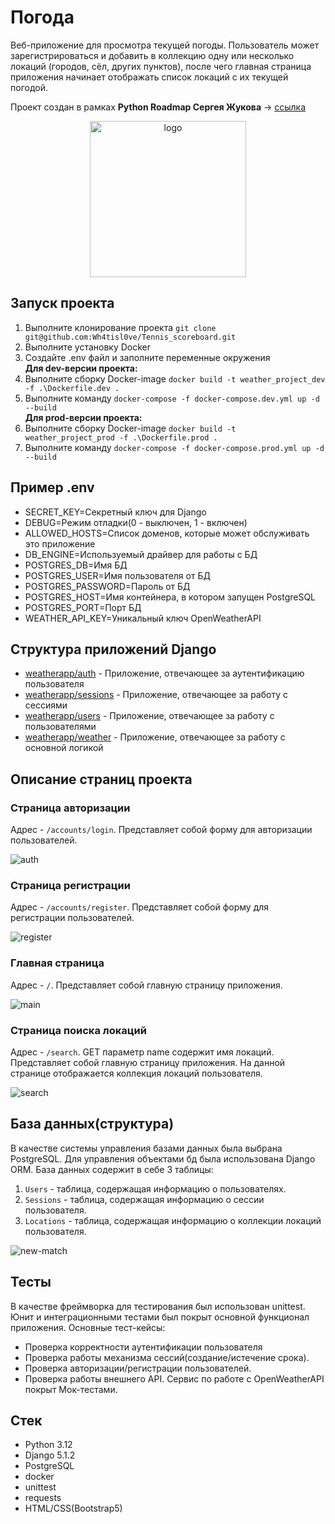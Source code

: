 # Погода

Веб-приложение для просмотра текущей погоды. 
Пользователь может зарегистрироваться и добавить в коллекцию одну или несколько локаций (городов, сёл, других пунктов), 
после чего главная страница приложения начинает отображать список локаций с их текущей погодой.

Проект создан в рамках **Python Roadmap Сергея Жукова** -> [ссылка](https://zhukovsd.github.io/python-backend-learning-course/)
  

<p align="center">
  <img src="./docs/logo.png" width="250" height="250" alt="logo"/>
</p>

## Запуск проекта
1. Выполните клонирование проекта `git clone git@github.com:Wh4tisl0ve/Tennis_scoreboard.git`
2. Выполните установку Docker
3. Создайте .env файл и заполните переменные окружения  
**Для dev-версии проекта:**
4. Выполните сборку Docker-image `docker build -t weather_project_dev -f .\Dockerfile.dev .`
5. Выполните команду `docker-compose -f docker-compose.dev.yml up -d --build`  
**Для prod-версии проекта:**
4. Выполните сборку Docker-image `docker build -t weather_project_prod -f .\Dockerfile.prod .`
5. Выполните команду `docker-compose -f docker-compose.prod.yml up -d --build`

## Пример .env 
* SECRET_KEY=Cекретный ключ для Django
* DEBUG=Режим отладки(0 - выключен, 1 - включен)
* ALLOWED_HOSTS=Список доменов, которые может обслуживать это приложение
* DB_ENGINE=Используемый драйвер для работы с БД
* POSTGRES_DB=Имя БД
* POSTGRES_USER=Имя пользователя от БД
* POSTGRES_PASSWORD=Пароль от БД
* POSTGRES_HOST=Имя контейнера, в котором запущен PostgreSQL
* POSTGRES_PORT=Порт БД
* WEATHER_API_KEY=Уникальный ключ OpenWeatherAPI

## Структура приложений Django

* [weatherapp/auth](weatherapp/auth) - Приложение, отвечающее за аутентификацию пользователя
* [weatherapp/sessions](weatherapp/sessions) - Приложение, отвечающее за работу с сессиями
* [weatherapp/users](weatherapp/users) - Приложение, отвечающее за работу с пользователями
* [weatherapp/weather](weatherapp/weather) - Приложение, отвечающее за работу с основной логикой 

## Описание страниц проекта
### Страница авторизации
Адрес - `/accounts/login`.
Представляет собой форму для авторизации пользователей. 

<img src="./docs/auth.jpg" alt="auth"/>

### Страница регистрации
Адрес - `/accounts/register`. 
Представляет собой форму для регистрации пользователей. 

<img src="./docs/register.jpg" alt="register"/>

### Главная страница
Адрес - `/`. 
Представляет собой главную страницу приложения.

<img src="./docs/main.jpg" alt="main"/>

### Страница поиска локаций
Адрес - `/search`. 
GET параметр name содержит имя локаций.
Представляет собой главную страницу приложения. 
На данной странице отображается коллекция локаций пользователя.

<img src="./docs/search.jpg" alt="search"/>

## База данных(структура)
В качестве системы управления базами данных была выбрана PostgreSQL. 
Для управления объектами бд была использована Django ORM.
База данных содержит в себе 3 таблицы:
1. `Users` - таблица, содержащая информацию о пользователях.
2. `Sessions` - таблица, содержащая информацию о сессии пользователя.
3. `Locations` - таблица, содержащая информацию о коллекции локаций пользователя.

<img src="./docs/db-schema.jpg" alt="new-match"/>

## Тесты
В качестве фреймворка для тестирования был использован unittest.
Юнит и интеграционными тестами был покрыт основной функционал приложения. 
Основные тест-кейсы:
* Проверка корректности аутентификации пользователя
* Проверка работы механизма сессий(создание/истечение срока).
* Проверка авторизации/регистрации пользователей.
* Проверка работы внешнего API. Сервис по работе с OpenWeatherAPI покрыт Мок-тестами.

## Стек 

* Python 3.12
* Django 5.1.2
* PostgreSQL
* docker
* unittest
* requests
* HTML/CSS(Bootstrap5)
